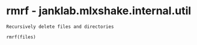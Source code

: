 # rmrf - janklab.mlxshake.internal.util

```text
Recursively delete files and directories

rmrf(files)


```

